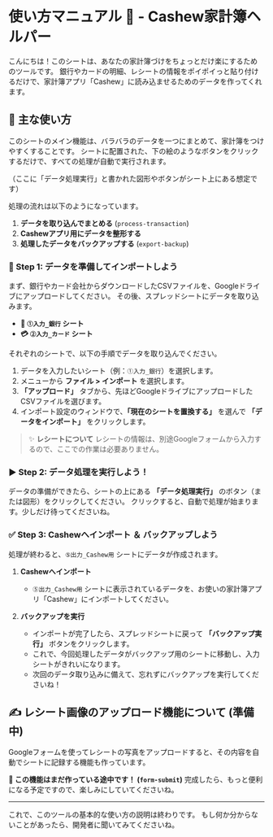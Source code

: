 # 使い方マニュアル 📖 - Cashew家計簿ヘルパー

こんにちは！このシートは、あなたの家計簿づけをちょっとだけ楽にするためのツールです。
銀行やカードの明細、レシートの情報をポイポイっと貼り付けるだけで、家計簿アプリ「Cashew」に読み込ませるためのデータを作ってくれます。

## 🚀 主な使い方

このシートのメイン機能は、バラバラのデータを一つにまとめて、家計簿をつけやすくすることです。
シートに配置された、下の絵のようなボタンをクリックするだけで、すべての処理が自動で実行されます。

（ここに「データ処理実行」と書かれた図形やボタンがシート上にある想定です）

処理の流れは以下のようになっています。

1.  **データを取り込んでまとめる** (`process-transaction`)
2.  **Cashewアプリ用にデータを整形する**
3.  **処理したデータをバックアップする** (`export-backup`)

### 📝 Step 1: データを準備してインポートしよう

まず、銀行やカード会社からダウンロードしたCSVファイルを、Googleドライブにアップロードしてください。
その後、スプレッドシートにデータを取り込みます。

- **🏦 `①入力_銀行` シート**
- **💳 `②入力_カード` シート**

それぞれのシートで、以下の手順でデータを取り込んでください。

1.  データを入力したいシート（例：`①入力_銀行`）を選択します。
2.  メニューから **ファイル > インポート** を選択します。
3.  **「アップロード」** タブから、先ほどGoogleドライブにアップロードしたCSVファイルを選びます。
4.  インポート設定のウィンドウで、**「現在のシートを置換する」** を選んで **「データをインポート」** をクリックします。

> ✨ **レシートについて**
> レシートの情報は、別途Googleフォームから入力するので、ここでの作業は必要ありません。

### ▶️ Step 2: データ処理を実行しよう！

データの準備ができたら、シートの上にある **「データ処理実行」** のボタン（または図形）をクリックしてください。
クリックすると、自動で処理が始まります。少しだけ待ってくださいね。

### ✅ Step 3: Cashewへインポート ＆ バックアップしよう

処理が終わると、`⑤出力_Cashew用` シートにデータが作成されます。

1.  **Cashewへインポート**
    - `⑤出力_Cashew用` シートに表示されているデータを、お使いの家計簿アプリ「Cashew」にインポートしてください。

2.  **バックアップを実行**
    - インポートが完了したら、スプレッドシートに戻って **「バックアップ実行」** ボタンをクリックします。
    - これで、今回処理したデータがバックアップ用のシートに移動し、入力シートがきれいになります。
    - 次回のデータ取り込みに備えて、忘れずにバックアップを実行してくださいね！

## ✍️ レシート画像のアップロード機能について (準備中)

Googleフォームを使ってレシートの写真をアップロードすると、その内容を自動でシートに記録する機能も作っています。

**🚧 この機能はまだ作っている途中です！ (`form-submit`)**
完成したら、もっと便利になる予定ですので、楽しみにしていてくださいね。

---

これで、このツールの基本的な使い方の説明は終わりです。
もし何か分からないことがあったら、開発者に聞いてみてくださいね。
